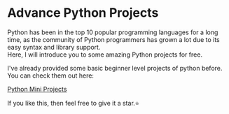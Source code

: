 # Advance Python Projects

Python has been in the top 10 popular programming languages for a long time, as the community of Python programmers has grown a lot due to its easy syntax and library support.<br> 
Here, I will introduce you to some amazing Python projects for free.<br>

I've already provided some basic beginner level projects of python before. You can check them out here:

[Python Mini Projects](https://github.com/prachit082/Python-Mini-Projects)


If you like this, then feel free to give it a star.⭐
